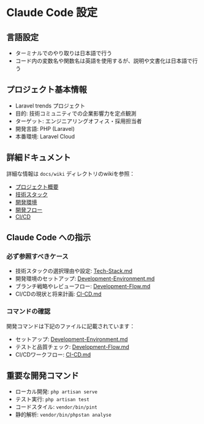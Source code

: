 # Claude Code 設定

## 言語設定
- ターミナルでのやり取りは日本語で行う
- コード内の変数名や関数名は英語を使用するが、説明や文書化は日本語で行う

## プロジェクト基本情報
- Laravel trends プロジェクト
- 目的: 技術コミュニティでの企業影響力を定点観測
- ターゲット: エンジニアリングオフィス・採用担当者
- 開発言語: PHP (Laravel)
- 本番環境: Laravel Cloud

## 詳細ドキュメント
詳細な情報は `docs/wiki` ディレクトリのwikiを参照：
- [プロジェクト概要](docs/wiki/Project-Overview.md)
- [技術スタック](docs/wiki/Tech-Stack.md)
- [開発環境](docs/wiki/Development-Environment.md)
- [開発フロー](docs/wiki/Development-Flow.md)
- [CI/CD](docs/wiki/CI-CD.md)

## Claude Code への指示

### 必ず参照すべきケース
- 技術スタックの選択理由や設定: [Tech-Stack.md](docs/wiki/Tech-Stack.md)
- 開発環境のセットアップ: [Development-Environment.md](docs/wiki/Development-Environment.md)
- ブランチ戦略やレビューフロー: [Development-Flow.md](docs/wiki/Development-Flow.md)
- CI/CDの現状と将来計画: [CI-CD.md](docs/wiki/CI-CD.md)

### コマンドの確認
開発コマンドは下記のファイルに記載されています：
- セットアップ: [Development-Environment.md](docs/wiki/Development-Environment.md)
- テストと品質チェック: [Development-Flow.md](docs/wiki/Development-Flow.md)
- CI/CDワークフロー: [CI-CD.md](docs/wiki/CI-CD.md)

## 重要な開発コマンド
- ローカル開発: `php artisan serve`
- テスト実行: `php artisan test`
- コードスタイル: `vendor/bin/pint`
- 静的解析: `vendor/bin/phpstan analyse`